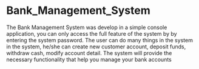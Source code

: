 # Bank_Management_System
The Bank Management System was develop in a simple console application, you can only access the full feature of the system by by entering the system password. The user can do many things in the system in the system, he/she can create new customer account, deposit funds, withdraw cash, modify account detail. The system will provide the necessary functionality that help you manage your bank accounts
